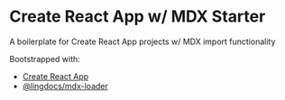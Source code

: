 # Create React App w/ MDX Starter

A boilerplate for Create React App projects w/ MDX import functionality

Bootstrapped with:

- [Create React App](https://reactjs.org/docs/create-a-new-react-app.html)
- [@lingdocs/mdx-loader](https://github.com/lingdocs/mdx-loader)

